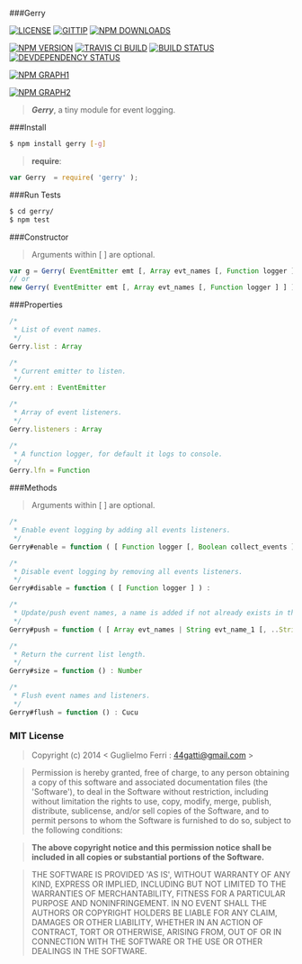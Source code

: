 ###Gerry

[![LICENSE](http://img.shields.io/badge/license-MIT-blue.svg)](https://github.com/rootslab/gerry#mit-license)
[![GITTIP](http://img.shields.io/gittip/rootslab.svg)](https://www.gittip.com/rootslab/)
[![NPM DOWNLOADS](http://img.shields.io/npm/dm/gerry.svg)](http://npm-stat.com/charts.html?package=gerry)

[![NPM VERSION](http://img.shields.io/npm/v/gerry.svg)](https://www.npmjs.org/package/gerry)
[![TRAVIS CI BUILD](http://img.shields.io/travis/rootslab/gerry.svg)](http://travis-ci.org/rootslab/gerry)
[![BUILD STATUS](http://img.shields.io/david/rootslab/gerry.svg)](https://david-dm.org/rootslab/gerry)
[![DEVDEPENDENCY STATUS](http://img.shields.io/david/dev/rootslab/gerry.svg)](https://david-dm.org/rootslab/gerry#info=devDependencies)

[![NPM GRAPH1](https://nodei.co/npm-dl/gerry.png)](https://nodei.co/npm/gerry/)

[![NPM GRAPH2](https://nodei.co/npm/gerry.png?downloads=true&stars=true)](https://nodei.co/npm/gerry/)

> **_Gerry_**, a tiny module for event logging.

###Install

```bash
$ npm install gerry [-g]
```

> __require__:

```javascript
var Gerry  = require( 'gerry' );
```

###Run Tests

```bash
$ cd gerry/
$ npm test
```

###Constructor

> Arguments within [ ] are optional.

```javascript
var g = Gerry( EventEmitter emt [, Array evt_names [, Function logger ] ] )
// or
new Gerry( EventEmitter emt [, Array evt_names [, Function logger ] ] )
```

###Properties

```javascript
/*
 * List of event names.
 */
Gerry.list : Array

/*
 * Current emitter to listen.
 */
Gerry.emt : EventEmitter

/*
 * Array of event listeners.
 */
Gerry.listeners : Array

/*
 * A function logger, for default it logs to console.
 */
Gerry.lfn = Function
```

###Methods

> Arguments within [ ] are optional.

```javascript
/*
 * Enable event logging by adding all events listeners.
 */
Gerry#enable = function ( [ Function logger [, Boolean collect_events ] ] ) :

/*
 * Disable event logging by removing all events listeners.
 */
Gerry#disable = function ( [ Function logger ] ) :

/*
 * Update/push event names, a name is added if not already exists in the list.
 */
Gerry#push = function ( [ Array evt_names | String evt_name_1 [, ..String evt_name_N.. ] ] ) : Number

/*
 * Return the current list length.
 */
Gerry#size = function () : Number

/*
 * Flush event names and listeners.
 */
Gerry#flush = function () : Cucu
```

### MIT License

> Copyright (c) 2014 &lt; Guglielmo Ferri : 44gatti@gmail.com &gt;

> Permission is hereby granted, free of charge, to any person obtaining
> a copy of this software and associated documentation files (the
> 'Software'), to deal in the Software without restriction, including
> without limitation the rights to use, copy, modify, merge, publish,
> distribute, sublicense, and/or sell copies of the Software, and to
> permit persons to whom the Software is furnished to do so, subject to
> the following conditions:

> __The above copyright notice and this permission notice shall be
> included in all copies or substantial portions of the Software.__

> THE SOFTWARE IS PROVIDED 'AS IS', WITHOUT WARRANTY OF ANY KIND,
> EXPRESS OR IMPLIED, INCLUDING BUT NOT LIMITED TO THE WARRANTIES OF
> MERCHANTABILITY, FITNESS FOR A PARTICULAR PURPOSE AND NONINFRINGEMENT.
> IN NO EVENT SHALL THE AUTHORS OR COPYRIGHT HOLDERS BE LIABLE FOR ANY
> CLAIM, DAMAGES OR OTHER LIABILITY, WHETHER IN AN ACTION OF CONTRACT,
> TORT OR OTHERWISE, ARISING FROM, OUT OF OR IN CONNECTION WITH THE
> SOFTWARE OR THE USE OR OTHER DEALINGS IN THE SOFTWARE.
